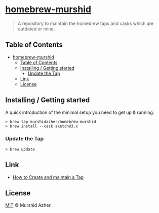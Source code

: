 # [homebrew-murshid](https://github.com/murshidazher/homebrew-murshid)

> A repository to maintain the homebrew taps and casks which are outdated or mine.

## Table of Contents

- [homebrew-murshid](#homebrew-murshid)
  - [Table of Contents](#table-of-contents)
  - [Installing / Getting started](#installing--getting-started)
    - [Update the Tap](#update-the-tap)
  - [Link](#link)
  - [License](#license)

## Installing / Getting started

A quick introduction of the minimal setup you need to get up & running.

```shell
> brew tap murshidazher/homebrew-murshid
> brew install --cask sketch@3.x
```

### Update the Tap

```shell
> brew update
```

## Link

- [How to Create and maintain a Tap](https://github.com/Homebrew/brew/blob/master/docs/How-to-Create-and-Maintain-a-Tap.md)

## License

[MIT](https://github.com/murshidazher/murshid/blob/master/LICENSE) © Murshid Azher.
